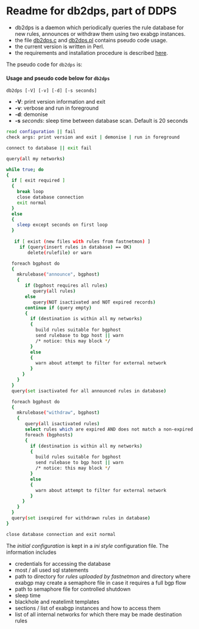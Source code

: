 
# Readme for db2dps, part of DDPS

  - db2dps is a daemon which periodically queries the rule database for new
    rules, announces or withdraw them using two exabgp instances.
  - the file [db2dps.c](db2dps.c) and [db2dps.pl](db2dps.pl) contains pseudo code usage.
  - the current version is written in Perl.
  - the requirements and installation procedure is described
    [here](../docs/ddps-database-server-installation.md).

The pseudo code for `db2dps` is:
<!-- make md -->

#### Usage and pseudo code below for ``db2dps``
 
  ``db2dps [-V] [-v] [-d] [-s seconds]``
 
   - **-V**: print version information and exit
   - **-v**: verbose and run in foreground
   - **-d**: demonise
   - **-s** _seconds_: sleep time between database scan. Default is 20 seconds
 
 ```bash
 read configuration || fail
 check args: print version and exit | demonise | run in foreground
 
 connect to database || exit fail
 
 query(all my networks)
 
 while true; do
 {
   if [ exit required ]
   {
     break loop
     close database connection
     exit normal
   }
   else
   {
     sleep except seconds on first loop
   }
  
    if [ exist (new files with rules from fastnetmon) ]
      if (query(insert rules in database) == OK)
         delete(rulefile) or warn
 
   foreach bgphost do
   {
     mkrulebase("announce", bgphost)
     {
        if (bgphost requires all rules)
           query(all rules)
        else
           query(NOT isactivated and NOT expired records)
        continue if (query empty)
        {
          if (destination is within all my networks)
          {
            build rules suitable for bgphost
            send rulebase to bgp host || warn
            /* notice: this may block */
          }
          else
          {
            warn about attempt to filter for external network
          }
       }
     }
   }
   query(set isactivated for all announced rules in database)
 
   foreach bgphost do
   {
     mkrulebase("withdraw", bgphost)
     {
        query(all isactivated rules)
        select rules which are expired AND does not match a non-expired rule
        foreach (bgphosts)
        {
          if (destination is within all my networks)
          {
            build rules suitable for bgphost
            send rulebase to bgp host || warn
            /* notice: this may block */
          }
          else
          {
            warn about attempt to filter for external network
          }
       }
     }
   }
   query(set isexpired for withdrawn rules in database)
 }
 
 close database connection and exit normal
 ```

The _initial configuration_ is kept in a _ini style_ configuration file. The
information includes

  - credentials for accessing the database
  - most / all used sql statements
  - path to directory for _rules uploaded by fastnetmon_ and directory where exabgp may create a semaphore file in case it requires a full bgp flow
  - path to semaphore file for controlled shutdown
  - sleep time
  - blackhole and reatelimit templates
  - sections / list of exabgp instances and how to access them
  - list of all internal networks for which there may be made destination rules


